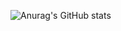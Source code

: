 ![Anurag's GitHub stats](https://github-readme-stats.vercel.app/api?username=eejoy1212&show_icons=true&theme=radical)
